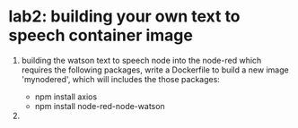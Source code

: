 # lab2: building your own text to speech container image

1. building the watson text to speech node into the node-red which requires the following packages,  write a Dockerfile to build a new image 'mynodered', which will includes the those packages:
   - npm install axios
   - npm install node-red-node-watson
  
2. 

